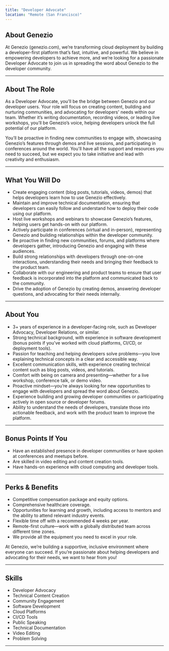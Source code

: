 ```yaml
---
title: "Developer Advocate"
location: "Remote (San Francisco)"
---
```


## About Genezio

At Genezio (genezio.com), we’re transforming cloud deployment by building a developer-first platform that’s fast, intuitive, and powerful. We believe in empowering developers to achieve more, and we’re looking for a passionate Developer Advocate to join us in spreading the word about Genezio to the developer community.

---

## About The Role

As a Developer Advocate, you’ll be the bridge between Genezio and our developer users. Your role will focus on creating content, building and nurturing communities, and advocating for developers' needs within our team. Whether it’s writing documentation, recording videos, or leading live workshops, you’ll be Genezio’s voice, helping developers unlock the full potential of our platform.

You’ll be proactive in finding new communities to engage with, showcasing Genezio’s features through demos and live sessions, and participating in conferences around the world. You'll have all the support and resources you need to succeed, but we expect you to take initiative and lead with creativity and enthusiasm.

---

## What You Will Do

- Create engaging content (blog posts, tutorials, videos, demos) that helps developers learn how to use Genezio effectively.
- Maintain and improve technical documentation, ensuring that developers can easily follow and understand how to deploy their code using our platform.
- Host live workshops and webinars to showcase Genezio’s features, helping users get hands-on with our platform.
- Actively participate in conferences (virtual and in-person), representing Genezio and building relationships within the developer community.
- Be proactive in finding new communities, forums, and platforms where developers gather, introducing Genezio and engaging with these audiences.
- Build strong relationships with developers through one-on-one interactions, understanding their needs and bringing their feedback to the product team.
- Collaborate with our engineering and product teams to ensure that user feedback is incorporated into the platform and communicated back to the community.
- Drive the adoption of Genezio by creating demos, answering developer questions, and advocating for their needs internally.

---

## About You

- 3+ years of experience in a developer-facing role, such as Developer Advocacy, Developer Relations, or similar.
- Strong technical background, with experience in software development (bonus points if you’ve worked with cloud platforms, CI/CD, or deployment tools).
- Passion for teaching and helping developers solve problems—you love explaining technical concepts in a clear and accessible way.
- Excellent communication skills, with experience creating technical content such as blog posts, videos, and tutorials.
- Comfort with being on camera and presenting—whether for a live workshop, conference talk, or demo video.
- Proactive mindset—you’re always looking for new opportunities to engage with developers and spread the word about Genezio.
- Experience building and growing developer communities or participating actively in open source or developer forums.
- Ability to understand the needs of developers, translate those into actionable feedback, and work with the product team to improve the platform.

---

## Bonus Points If You

- Have an established presence in developer communities or have spoken at conferences and meetups before.
- Are skilled in video editing and content creation tools.
- Have hands-on experience with cloud computing and developer tools.

---

## Perks & Benefits

- Competitive compensation package and equity options.
- Comprehensive healthcare coverage.
- Opportunities for learning and growth, including access to mentors and the ability to attend relevant industry events.
- Flexible time off with a recommended 4 weeks per year.
- Remote-first culture—work with a globally distributed team across different time zones.
- We provide all the equipment you need to excel in your role.

At Genezio, we’re building a supportive, inclusive environment where everyone can succeed. If you’re passionate about helping developers and advocating for their needs, we want to hear from you!

---

## Skills

- Developer Advocacy
- Technical Content Creation
- Community Engagement
- Software Development
- Cloud Platforms
- CI/CD Tools
- Public Speaking
- Technical Documentation
- Video Editing
- Problem Solving

---
